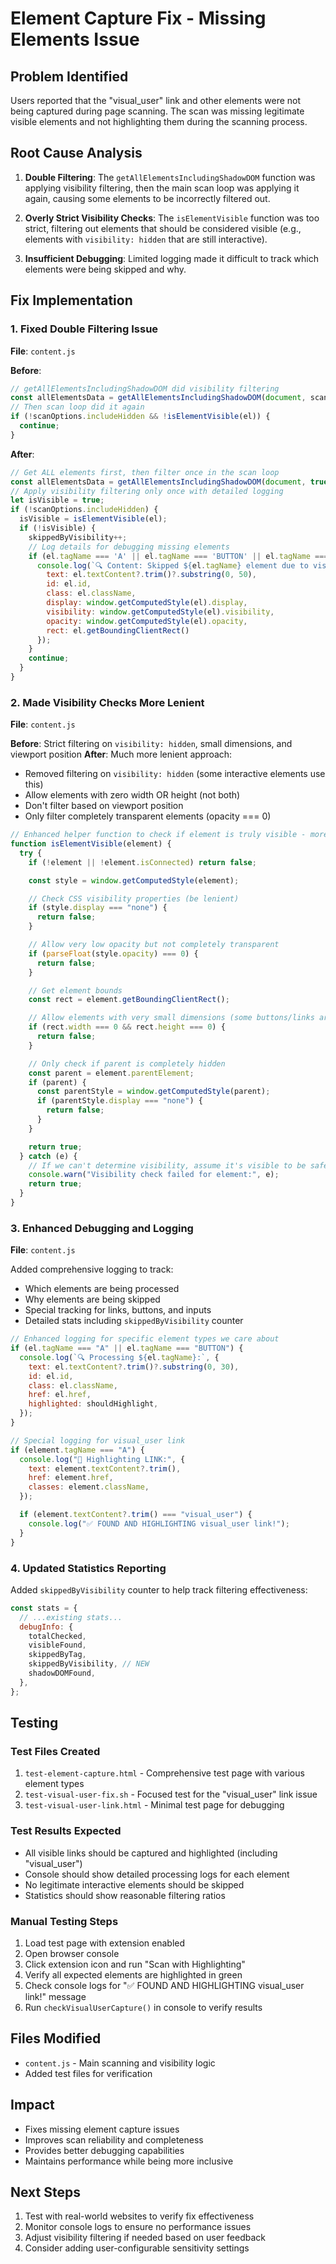 # Element Capture Fix - Missing Elements Issue

## Problem Identified

Users reported that the "visual_user" link and other elements were not being captured during page scanning. The scan was missing legitimate visible elements and not highlighting them during the scanning process.

## Root Cause Analysis

1. **Double Filtering**: The `getAllElementsIncludingShadowDOM` function was applying visibility filtering, then the main scan loop was applying it again, causing some elements to be incorrectly filtered out.

2. **Overly Strict Visibility Checks**: The `isElementVisible` function was too strict, filtering out elements that should be considered visible (e.g., elements with `visibility: hidden` that are still interactive).

3. **Insufficient Debugging**: Limited logging made it difficult to track which elements were being skipped and why.

## Fix Implementation

### 1. Fixed Double Filtering Issue

**File**: `content.js`

**Before**:

```javascript
// getAllElementsIncludingShadowDOM did visibility filtering
const allElementsData = getAllElementsIncludingShadowDOM(document, scanOptions.includeHidden);
// Then scan loop did it again
if (!scanOptions.includeHidden && !isElementVisible(el)) {
  continue;
}
```

**After**:

```javascript
// Get ALL elements first, then filter once in the scan loop
const allElementsData = getAllElementsIncludingShadowDOM(document, true); // Always get all elements
// Apply visibility filtering only once with detailed logging
let isVisible = true;
if (!scanOptions.includeHidden) {
  isVisible = isElementVisible(el);
  if (!isVisible) {
    skippedByVisibility++;
    // Log details for debugging missing elements
    if (el.tagName === 'A' || el.tagName === 'BUTTON' || el.tagName === 'INPUT') {
      console.log(`🔍 Content: Skipped ${el.tagName} element due to visibility:`, {
        text: el.textContent?.trim()?.substring(0, 50),
        id: el.id,
        class: el.className,
        display: window.getComputedStyle(el).display,
        visibility: window.getComputedStyle(el).visibility,
        opacity: window.getComputedStyle(el).opacity,
        rect: el.getBoundingClientRect()
      });
    }
    continue;
  }
}
```

### 2. Made Visibility Checks More Lenient

**File**: `content.js`

**Before**: Strict filtering on `visibility: hidden`, small dimensions, and viewport position
**After**: Much more lenient approach:

- Removed filtering on `visibility: hidden` (some interactive elements use this)
- Allow elements with zero width OR height (not both)
- Don't filter based on viewport position
- Only filter completely transparent elements (opacity === 0)

```javascript
// Enhanced helper function to check if element is truly visible - more lenient approach
function isElementVisible(element) {
  try {
    if (!element || !element.isConnected) return false;

    const style = window.getComputedStyle(element);

    // Check CSS visibility properties (be lenient)
    if (style.display === "none") {
      return false;
    }

    // Allow very low opacity but not completely transparent
    if (parseFloat(style.opacity) === 0) {
      return false;
    }

    // Get element bounds
    const rect = element.getBoundingClientRect();

    // Allow elements with very small dimensions (some buttons/links are tiny)
    if (rect.width === 0 && rect.height === 0) {
      return false;
    }

    // Only check if parent is completely hidden
    const parent = element.parentElement;
    if (parent) {
      const parentStyle = window.getComputedStyle(parent);
      if (parentStyle.display === "none") {
        return false;
      }
    }

    return true;
  } catch (e) {
    // If we can't determine visibility, assume it's visible to be safe
    console.warn("Visibility check failed for element:", e);
    return true;
  }
}
```

### 3. Enhanced Debugging and Logging

**File**: `content.js`

Added comprehensive logging to track:

- Which elements are being processed
- Why elements are being skipped
- Special tracking for links, buttons, and inputs
- Detailed stats including `skippedByVisibility` counter

```javascript
// Enhanced logging for specific element types we care about
if (el.tagName === "A" || el.tagName === "BUTTON") {
  console.log(`🔍 Processing ${el.tagName}:`, {
    text: el.textContent?.trim()?.substring(0, 30),
    id: el.id,
    class: el.className,
    href: el.href,
    highlighted: shouldHighlight,
  });
}

// Special logging for visual_user link
if (element.tagName === "A") {
  console.log("🔗 Highlighting LINK:", {
    text: element.textContent?.trim(),
    href: element.href,
    classes: element.className,
  });

  if (element.textContent?.trim() === "visual_user") {
    console.log("✅ FOUND AND HIGHLIGHTING visual_user link!");
  }
}
```

### 4. Updated Statistics Reporting

Added `skippedByVisibility` counter to help track filtering effectiveness:

```javascript
const stats = {
  // ...existing stats...
  debugInfo: {
    totalChecked,
    visibleFound,
    skippedByTag,
    skippedByVisibility, // NEW
    shadowDOMFound,
  },
};
```

## Testing

### Test Files Created

1. `test-element-capture.html` - Comprehensive test page with various element types
2. `test-visual-user-fix.sh` - Focused test for the "visual_user" link issue
3. `test-visual-user-link.html` - Minimal test page for debugging

### Test Results Expected

- All visible links should be captured and highlighted (including "visual_user")
- Console should show detailed processing logs for each element
- No legitimate interactive elements should be skipped
- Statistics should show reasonable filtering ratios

### Manual Testing Steps

1. Load test page with extension enabled
2. Open browser console
3. Click extension icon and run "Scan with Highlighting"
4. Verify all expected elements are highlighted in green
5. Check console logs for "✅ FOUND AND HIGHLIGHTING visual_user link!" message
6. Run `checkVisualUserCapture()` in console to verify results

## Files Modified

- `content.js` - Main scanning and visibility logic
- Added test files for verification

## Impact

- Fixes missing element capture issues
- Improves scan reliability and completeness
- Provides better debugging capabilities
- Maintains performance while being more inclusive

## Next Steps

1. Test with real-world websites to verify fix effectiveness
2. Monitor console logs to ensure no performance issues
3. Adjust visibility filtering if needed based on user feedback
4. Consider adding user-configurable sensitivity settings
